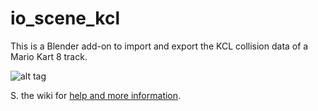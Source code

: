# io_scene_kcl

This is a Blender add-on to import and export the KCL collision data of a Mario Kart 8 track.

![alt tag](https://raw.githubusercontent.com/Syroot/io_scene_kcl/master/doc/readme/example.png)

S. the wiki for [help and more information](https://github.com/Syroot/io_scene_kcl/wiki).

